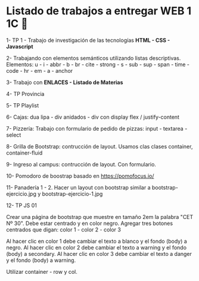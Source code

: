 # Listado de trabajos a entregar WEB 1 1C 🤯

1- TP 1 - Trabajo de investigación de las tecnologías **HTML - CSS - Javascript**

2- Trabajando con elementos semánticos utilizando listas descriptivas. Elementos: u
        - i
        - abbr
        - b
        - br
        - cite
        - strong
        - s
        - sub
        - sup
        - span
        - time
        - code
        - hr
        - em
        - a - anchor

3- Trabajo con **ENLACES - Listado de Materias**

4- TP Provincia 

5- TP Playlist

6- Cajas: dua lipa - div anidados - div con display flex / justify-content

7- Pizzería: Trabajo con formulario de pedido de pizzas: input - textarea - select

8- Grilla de Bootstrap: contrucción de layout. Usamos clas clases container, container-fluid

9- Ingreso al campus: contrucción de layout. Con formulario.

10- Pomodoro de boostrap basado en https://pomofocus.io/

11- Panadería 1 - 2. Hacer un layout con bootstrap similar a bootstrap-ejercicio.jpg y bootstrap-ejercicio-1.jpg

12- TP JS 01

Crear una página de bootstrap que muestre en tamaño 2em la palabra "CET Nº 30". Debe estar centrado y en color negro.
Agregar tres botones centrados que digan: color 1 - color 2 - color 3

Al hacer clic en color 1 debe cambiar el texto a blanco y el fondo (body) a negro.
Al hacer clic en color 2 debe cambiar el texto a warning y el fondo (body) a secondary.
Al hacer clic en color 3 debe cambiar el texto a danger y el fondo (body) a warning.

Utilizar container - row y col. 

